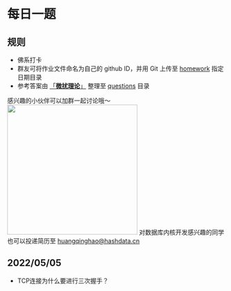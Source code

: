 # 每日一题
## 规则
- 佛系打卡
- 群友可将作业文件命名为自己的 github ID，并用 Git 上传至 [homework](https://github.com/wfnuser/Algorithms/tree/main/Interview/Fundamental/homework) 指定日期目录
- 参考答案由 [「**微扰理论**」](https://github.com/wfnuser) 整理至 [questions](https://github.com/wfnuser/Algorithms/tree/main/Interview/Fundamental/questions) 目录

感兴趣的小伙伴可以加群一起讨论哦～
<img src="https://user-images.githubusercontent.com/8191686/166963093-9fa5abac-e6e9-49ed-82a4-7f021a4218d4.png" width = "300"/>
对数据库内核开发感兴趣的同学也可以投递简历至 huangqinghao@hashdata.cn

## 2022/05/05
- TCP连接为什么要进行三次握手？
